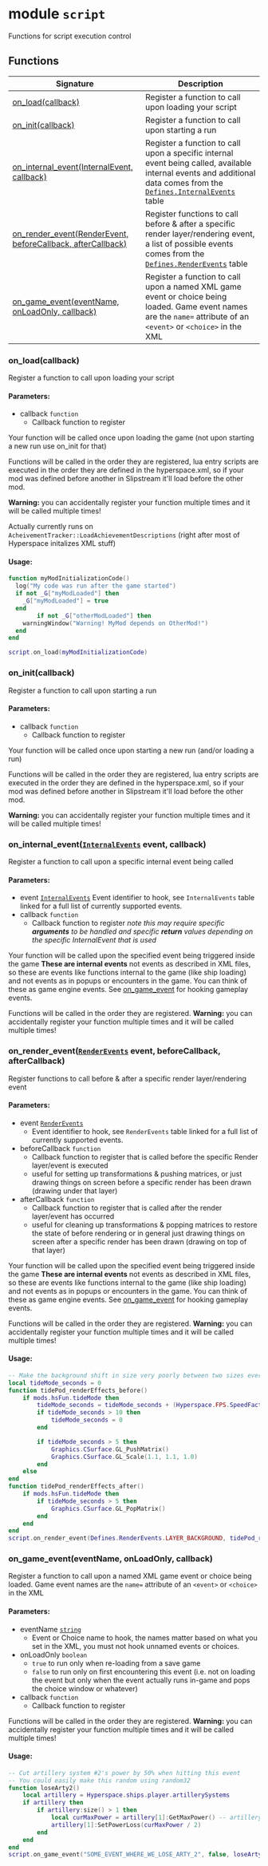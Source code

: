 # module `script`
Functions for script execution control

## Functions

| Signature | Description |
| --------------------------------------------------------- | ----------------------------------------------------------------------- |
| [on\_load(callback)](#func-on_load)                  | Register a function to call upon loading your script                    |
| [on\_init(callback)](#func-on_init)                  | Register a function to call upon starting a run                         |
| [on\_internal\_event(InternalEvent, callback)](#func-on_internal_event) | Register a function to call upon a specific internal event being called, available internal events and additional data comes from the [`Defines.InternalEvents`](Lua-Defines-module#internal-events) table |
| [on\_render\_event(RenderEvent, beforeCallback, afterCallback)](#func-on_render_event) | Register functions to call before & after a specific render layer/rendering event, a list of possible events comes from  the [`Defines.RenderEvents`](Lua-Defines-module#render-events) table |
| [on\_game\_event(eventName, onLoadOnly, callback)](#func-on_game_event) | Register a function to call upon a named XML game event or choice being loaded. Game event names are the `name=` attribute of an `<event>` or `<choice>` in the XML |

<a name="func-on_load"></a>
### on\_load(callback)
Register a function to call upon loading your script

#### Parameters:

*   callback `function`
    * Callback function to register

Your function will be called once upon loading the game (not upon starting a new run use on\_init for that)

Functions will be called in the order they are registered, lua entry scripts are executed in the order they are defined in the hyperspace.xml, so if your mod was defined before another in Slipstream it'll load before the other mod.

**Warning:** you can accidentally register your function multiple times and it will be called multiple times!

Actually currently runs on `AcheivementTracker::LoadAchievementDescriptions` (right after most of Hyperspace initalizes XML stuff)

#### Usage:

  ```lua
  function myModInitializationCode()
    log("My code was run after the game started")
    if not _G["myModLoaded"] then
      _G["myModLoaded"] = true
    end
          if not _G["otherModLoaded"] then
      warningWindow("Warning! MyMod depends on OtherMod!")
    end
  end

  script.on_load(myModInitializationCode)
  ```

<a name="func-on_init"></a>
### on\_init(callback)
Register a function to call upon starting a run

#### Parameters:

*   callback `function`
    * Callback function to register

Your function will be called once upon starting a new run (and/or loading a run)

Functions will be called in the order they are registered, lua entry scripts are executed in the order they are defined in the hyperspace.xml, so if your mod was defined before another in Slipstream it'll load before the other mod.

**Warning:** you can accidentally register your function multiple times and it will be called multiple times!

<a name="func-on_internal_event"></a>
### on\_internal\_event([`InternalEvents`](Lua-Defines-module#internal-events) event, callback)
Register a function to call upon a specific internal event being called

#### Parameters:

* event [`InternalEvents`](Lua-Defines-module#internal-events) Event identifier to hook, see `InternalEvents` table linked for a full list of currently supported events.
*   callback `function`
    * Callback function to register *note this may require specific __arguments__ to be handled and specific __return__ values depending on the specific InternalEvent that is used*

Your function will be called upon the specified event being triggered inside the game **These are internal events** not events as described in XML files, so these are events like functions internal to the game (like ship loading) and not events as in popups or encounters in the game. You can think of these as game engine events. See [on\_game\_event](#func-on_game_event) for hooking gameplay events.

Functions will be called in the order they are registered. **Warning:** you can accidentally register your function multiple times and it will be called multiple times!

<a name="func-on_render_event"></a>
### on\_render\_event([`RenderEvents`](Lua-Defines-module#render-events) event, beforeCallback, afterCallback)
Register functions to call before & after a specific render layer/rendering event

#### Parameters:

* event [`RenderEvents`](Lua-Defines-module#render-events)
    * Event identifier to hook, see `RenderEvents` table linked for a full list of currently supported events.
*   beforeCallback `function`
    * Callback function to register that is called before the specific Render layer/event is executed
    * useful for setting up transformations & pushing matrices, or just drawing things on screen before a specific render has been drawn (drawing under that layer)
*   afterCallback `function`
    * Callback function to register that is called after the render layer/event has occurred
    * useful for cleaning up transformations & popping matrices to restore the state of before rendering or in general just drawing things on screen after a specific render has been drawn (drawing on top of that layer)

Your function will be called upon the specified event being triggered inside the game **These are internal events** not events as described in XML files, so these are events like functions internal to the game (like ship loading) and not events as in popups or encounters in the game. You can think of these as game engine events. See [on\_game\_event](#func-on_game_event) for hooking gameplay events.

Functions will be called in the order they are registered. **Warning:** you can accidentally register your function multiple times and it will be called multiple times!

#### Usage:
```lua
-- Make the background shift in size very poorly between two sizes every 5 seconds (10 second loop)
local tideMode_seconds = 0
function tidePod_renderEffects_before()
    if mods.hsFun.tideMode then
        tideMode_seconds = tideMode_seconds + (Hyperspace.FPS.SpeedFactor / 16) -- For some reason FTL's speed factor must be multiplied by 1/16 to get actual time
        if tideMode_seconds > 10 then
            tideMode_seconds = 0
        end

        if tideMode_seconds > 5 then
            Graphics.CSurface.GL_PushMatrix()
            Graphics.CSurface.GL_Scale(1.1, 1.1, 1.0)
        end
    else
end
function tidePod_renderEffects_after()
    if mods.hsFun.tideMode then
        if tideMode_seconds > 5 then
            Graphics.CSurface.GL_PopMatrix()
        end
    end
end
script.on_render_event(Defines.RenderEvents.LAYER_BACKGROUND, tidePod_renderEffects_before, tidePod_renderEffects_after)
```

<a name="func-on_game_event"></a>
### on\_game\_event(eventName, onLoadOnly, callback)
Register a function to call upon a named XML game event or choice being loaded.
Game event names are the `name=` attribute of an `<event>` or `<choice>` in the XML

#### Parameters:
* eventName [`string`](https://www.lua.org/manual/5.3/manual.html#6.4)
    * Event or Choice name to hook, the names matter based on what you set in the XML, you must not hook unnamed events or choices.
* onLoadOnly `boolean`
    * `true` to run only when re-loading from a save game
    * `false` to run only on first encountering this event (i.e. not on loading the event but only when the event actually runs in-game and pops the choice window or whatever)
*   callback `function`
    * Callback function to register

Functions will be called in the order they are registered. **Warning:** you can accidentally register your function multiple times and it will be called multiple times!

#### Usage:

```lua
-- Cut artillery system #2's power by 50% when hitting this event
-- You could easily make this random using random32
function loseArty2()
    local artillery = Hyperspace.ships.player.artillerySystems
    if artillery then
        if artillery:size() > 1 then
            local curMaxPower = artillery[1]:GetMaxPower() -- artillery is from C code, so the index starts at 0 not 1 like in normal Lua
            artillery[1]:SetPowerLoss(curMaxPower / 2)
        end
    end
end
script.on_game_event("SOME_EVENT_WHERE_WE_LOSE_ARTY_2", false, loseArty2)
```
